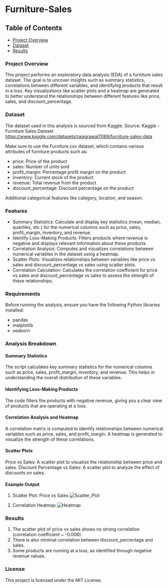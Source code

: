 # Furniture-Sales

## Table of Contents

- [Project Overview](#project-overview)
- [Dataset](#dataset)
- [Results](#results)

### Project Overview
This project performs an exploratory data analysis (EDA) of a furniture sales dataset. The goal is to uncover insights such as summary statistics, correlations between different variables, and identifying products that result in a loss. Key visualizations like scatter plots and a heatmap are generated to better understand the relationships between different features like price, sales, and discount_percentage.

### Dataset

The dataset used in this analysis is sourced from Kaggle.
Source: Kaggle - Furniture Sales Dataset https://www.kaggle.com/datasets/rajagrawal7089/furniture-sales-data

Make sure to use the Furniture.csv dataset, which contains various attributes of furniture products such as:
- price: Price of the product
- sales: Number of units sold
- profit_margin: Percentage profit margin on the product
- inventory: Current stock of the product
- revenue: Total revenue from the product
- discount_percentage: Discount percentage on the product

Additional categorical features like category, location, and season.
### Features
- Summary Statistics: Calculate and display key statistics (mean, median, quartiles, etc.) for the numerical columns such as price, sales, profit_margin, inventory, and revenue.
- Identify Loss-Making Products: Filters products where revenue is negative and displays relevant information about these products.
- Correlation Analysis: Computes and visualizes correlations between numerical variables in the dataset using a heatmap.
- Scatter Plots: Visualizes relationships between variables like price vs sales and discount_percentage vs sales using scatter plots.
- Correlation Calculation: Calculates the correlation coefficient for price vs sales and discount_percentage vs sales to assess the strength of these relationships.

### Requirements
Before running the analysis, ensure you have the following Python libraries installed:
- pandas
- matplotlib
- seaborn
### Analysis Breakdown
#### Summary Statistics
The script calculates key summary statistics for the numerical columns such as price, sales, profit_margin, inventory, and revenue. This helps in understanding the overall distribution of these variables.

#### Identifying Loss-Making Products
The code filters the products with negative revenue, giving you a clear view of products that are operating at a loss.

#### Correlation Analysis and Heatmap
A correlation matrix is computed to identify relationships between numerical variables such as price, sales, and profit_margin. A heatmap is generated to visualize the strength of these correlations.

#### Scatter Plots
Price vs Sales: A scatter plot to visualize the relationship between price and sales.
Discount Percentage vs Sales: A scatter plot to analyze the effect of discounts on sales.

#### Example Output
1. Scatter Plot: Price vs Sales
![Scatter_Plot](https://github.com/user-attachments/assets/79d11238-4ae2-44ef-a7dc-6e47ab55d579)

2. Correlation Heatmap
![Heatmap](https://github.com/user-attachments/assets/42d5e6cd-d5af-4fcb-ac80-b5c1cdbeb4e5)

### Results
1. The scatter plot of price vs sales shows no strong correlation (correlation coefficient ~ -0.006).
2. There is also minimal correlation between discount_percentage and sales.
3. Some products are running at a loss, as identified through negative revenue values.

### License
This project is licensed under the MIT License.
